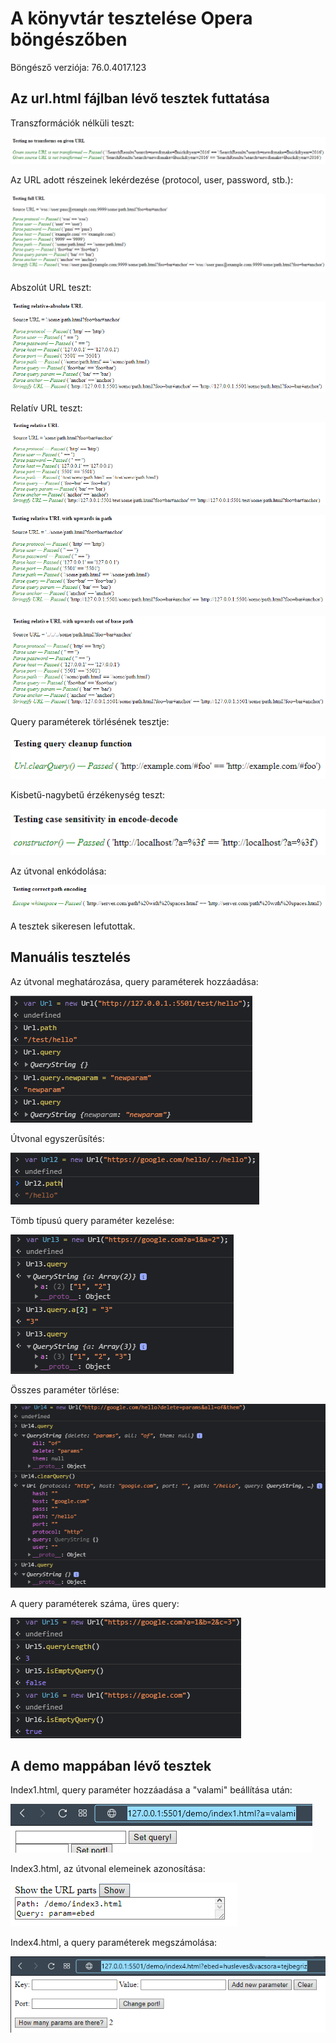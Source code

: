 # A könyvtár tesztelése Opera böngészőben

Böngésző verziója: 76.0.4017.123

## Az url.html fájlban lévő tesztek futtatása

Transzformációk nélküli teszt:

![](../img/opera_test/1.PNG)

Az URL adott részeinek lekérdezése (protocol, user, password, stb.):

![](../img/opera_test/2.PNG)

Abszolút URL teszt:

![](../img/opera_test/3.PNG)

Relatív URL teszt:

![](../img/opera_test/4.PNG)

![](../img/opera_test/5.PNG)

![](../img/opera_test/6.PNG)

Query paraméterek törlésének tesztje:

![](../img/opera_test/7.PNG)

Kisbetű-nagybetű érzékenység teszt:

![](../img/opera_test/8.PNG)

Az útvonal enkódolása:

![](../img/opera_test/9.PNG)

A tesztek sikeresen lefutottak.

## Manuális tesztelés

Az útvonal meghatározása, query paraméterek hozzáadása:

![](../img/opera_test/10.PNG)

Útvonal egyszerűsítés:

![](../img/opera_test/11.PNG)

Tömb típusú query paraméter kezelése:

![](../img/opera_test/12.PNG)

Összes paraméter törlése:

![](../img/opera_test/13.PNG)

A query paraméterek száma, üres query:

![](../img/opera_test/14.PNG)

## A demo mappában lévő tesztek

Index1.html, query paraméter hozzáadása a "valami" beállítása után:

![](../img/opera_test/15.PNG)

Index3.html, az útvonal elemeinek azonosítása:

![](../img/opera_test/17.PNG)

Index4.html, a query paraméterek megszámolása:

![](../img/opera_test/18.PNG)
